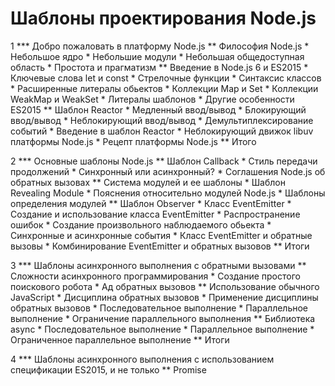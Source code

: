 
# Шаблоны проектирования Node.js

1 *** Добро пожаловать в платформу Node.js
    ** Философия Node.js
        * Небольшое ядро
        * Небольшие модули
        * Небольшая общедоступная область
        * Простота и прагматизм
    ** Введение в Node.js 6 и ES2015
        * Ключевые слова let и const
        * Стрелочные функции 
        * Синтаксис классов
        * Расширенные литералы обьектов
        * Коллекции Map и Set
        * Коллекции WeakMap и WeakSet
        * Литералы шаблонов
        * Другие особенности ES2015 
    ** Шаблон Reactor
        * Медленный ввод/вывод
        * Блокирующий ввод/вывод
        * Неблокирующий ввод/вывод
        * Демультиплексирование событий
        * Введение в шаблон Reactor
        * Неблокирующий движок libuv платформы Node.js
        * Рецепт платформы Node.js
    ** Итого

2 *** Основные шаблоны Node.js
    ** Шаблон Callback
        * Стиль передачи продолжений
        * Синхронный или асинхронный?
        * Соглашения Node.js об обратных вызовах
    ** Система модулей и ее шаблоны
        * Шаблон Revealing Module
        * Пояснения относительно модулей Node.js
        * Шаблоны определения модулей
    ** Шаблон Observer
        * Класс EventEmitter
        * Создание и использование класса EventEmitter
        * Распространение ошибок
        * Создание произвольного наблюдаемого обьекта
        * Синхронные и асинхронные события
        * Класс EventEmitter и обратные вызовы
        * Комбинирование EventEmitter и обратных вызовов
    ** Итоги

3 *** Шаблоны асинхронного выполнения с обратными вызовами
    ** Сложности асинхронного программирования
        * Создание простого поискового робота
        * Ад обратных вызовов
    ** Использование обычного JavaScript
        * Дисциплина обратных вызовов
        * Применение дисциплины обратных вызовов
        * Последовательное выполнение
        * Параллельное выполнение
        * Ограничение параллельного выполнения
    ** Библиотека async
        * Последовательное выполнение
        * Параллельное выполнение
        * Ограниченное параллельное выполнение
    ** Итоги

4 *** Шаблоны асинхронного выполнения с использованием спецификации ES2015, и не только
    ** Promise